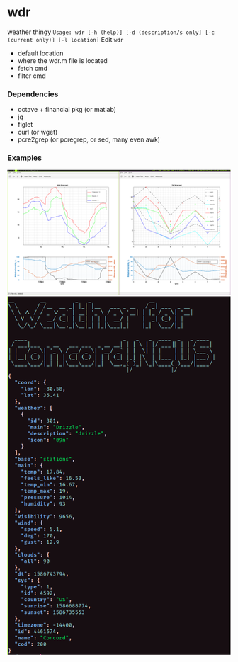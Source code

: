 # wdr
weather thingy
` Usage: wdr [-h (help)] [-d (description/s only] [-c (current only)] [-l location] `
Edit `wdr`
- default location
- where the wdr.m file is located
- fetch cmd
- filter cmd

### Dependencies
- octave + financial pkg (or matlab)
- jq
- figlet
- curl (or wget)
- pcre2grep (or pcregrep, or sed, many even awk)


### Examples
![1] ![2]

[1]: https://github.com/communistkiro/wdr/raw/master/gscreenshot_2020-04-13-044308.png "ex. 1"
[2]: https://github.com/communistkiro/wdr/raw/master/gscreenshot_2020-04-13-051504.png "ex. 2"
